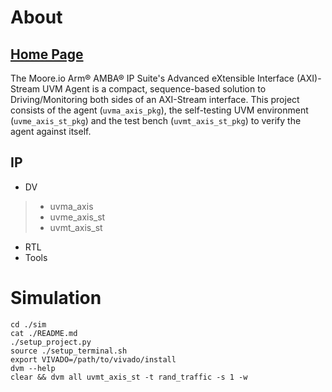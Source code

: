 # About
## [Home Page](https://datum-technology-corporation.github.io/uvma_axil/)
The Moore.io Arm® AMBA® IP Suite's Advanced eXtensible Interface (AXI)-Stream UVM Agent is a compact, sequence-based solution to Driving/Monitoring both sides of an AXI-Stream interface.  This project consists of the agent (`uvma_axis_pkg`), the self-testing UVM environment (`uvme_axis_st_pkg`) and the test bench (`uvmt_axis_st_pkg`) to verify the agent against itself.

## IP
* DV
> * uvma_axis
> * uvme_axis_st
> * uvmt_axis_st
* RTL
* Tools


# Simulation
```
cd ./sim
cat ./README.md
./setup_project.py
source ./setup_terminal.sh
export VIVADO=/path/to/vivado/install
dvm --help
clear && dvm all uvmt_axis_st -t rand_traffic -s 1 -w
```
